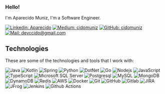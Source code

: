 ### Hello!

I'm Aparecido Muniz,  I'm a Software Engineer.

[![Linkedin: Aparecido](https://img.shields.io/badge/-Linkedin-blue?style=flat-square&logo=Linkedin&logoColor=white&link=https://www.linkedin.com/in/cidomuniz/)](https://www.linkedin.com/in/cidomuniz/)
[![Medium: cidomuniz](https://img.shields.io/badge/Medium-12100E?style=flat-square&logo=medium&logoColor=white&link=https://cidomuniz.medium.com)](https://cidomuniz.medium.com)
[![GitHub: cidomuniz](https://img.shields.io/badge/GitHub-100000?style=flat-square&logo=github&logoColor=white&link=https://github.com/cidomuniz)](https://github.com/cidomuniz)
[![Mail: devccido@gmail.com](https://img.shields.io/badge/Gmail-D14836?style=flat-square&logo=gmail&logoColor=white)](mailto:devccido@gmail.com)


## Technologies

These are some of the technologies and tools that I work with:

![Java](https://img.shields.io/badge/-Java-007396?style=flat-square&logo=java)
![Kotlin](https://img.shields.io/badge/Kotlin-0095D5?&style=flat-square&logo=kotlin&logoColor=white)
![Spring](https://img.shields.io/badge/-Spring-6DB33F?style=flat-square&logo=spring&logoColor=white)
![Python](https://img.shields.io/badge/Python-3776AB?style=flat-square&logo=python&logoColor=white)
![DotNet](https://img.shields.io/badge/.NET-5C2D91?style=flat-square&logo=.net&logoColor=white)
![Go](https://img.shields.io/badge/Go-00ADD8?style=flat-square&logo=go&logoColor=white)
![Nodejs](https://img.shields.io/badge/-Nodejs-339933?style=flat-square&logo=Node.js&logoColor=white)
![JavaScript](https://img.shields.io/badge/JavaScript-323330?style=flat-square&logo=javascript&logoColor=F7DF1E)
![TypeScript](https://img.shields.io/badge/-TypeScript-007ACC?style=flat-square&logo=typescript&logoColor=white)
![Microsoft SQL Server](https://img.shields.io/badge/-SQL%20Server-CC2927?style=flat-square&logo=microsoft-sql-server&logoColor=white)
![Postgresql](https://img.shields.io/badge/PostgreSQL-316192?style=flat-square&logo=postgresql&logoColor=white)
![MySQL](https://img.shields.io/badge/-MySQL-4479A1?style=flat-square&logo=mysql&logoColor=white)
![MongoDB](https://img.shields.io/badge/MongoDB-4EA94B?style=flat-square&logo=mongodb&logoColor=white)
![DynamoDB](https://img.shields.io/badge/Amazon%20DynamoDB-4053D6?style=flat-square&logo=Amazon%20DynamoDB&logoColor=white)
![Redis](https://img.shields.io/badge/redis-CC0000.svg?&style=flat-square&logo=redis&logoColor=white)
![AWS](https://img.shields.io/badge/Amazon_AWS-FF9900?style=flat-square&logo=amazonaws&logoColor=white)
![Docker](https://img.shields.io/badge/-Docker-2496ED?style=flat-square&logo=docker&logoColor=white)
![Git](https://img.shields.io/badge/-Git-black?style=flat-square&logo=git)
![GitHub](https://img.shields.io/badge/GitHub-100000?style=flat-square&logo=github&logoColor=white)
![Gitlab](https://img.shields.io/badge/GitLab-330F63?style=flat-square&logo=gitlab&logoColor=white)
![JIRA](https://img.shields.io/badge/-JIRA-0052CC?style=flat-square&logo=jira)
![JFrog](https://img.shields.io/badge/-JFrog-41BF47?style=flat-square&logo=jfrog&logoColor=white)
![Jenkins](https://img.shields.io/badge/Jenkins-D24939?style=flat-square&logo=Jenkins&logoColor=white)
![Github Actions](https://img.shields.io/badge/GitHub_Actions-2088FF?style=flat-square&logo=github-actions&logoColor=white)

